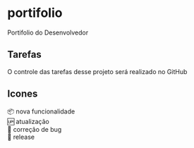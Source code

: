 # portifolio

Portifolio do Desenvolvedor

## Tarefas

O controle das tarefas desse projeto será realizado no GitHub

## Icones

:package: nova funcionalidade<br>
:up: atualização<br>
:bug: correção de bug<br>
:checkered_flag: release